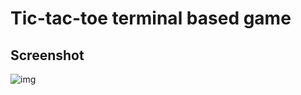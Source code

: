 # Tic-tac-toe terminal based game

## Screenshot
![img](https://raw.github.com/yankuangshi/python-training/master/Tic-tac-toe/screenshot.png)